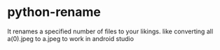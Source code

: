 # python-rename
It renames a specified number of files to your likings. like converting all a(0).jpeg to a.jpeg to work in android studio

